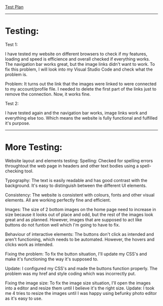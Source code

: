 

[Test Plan](https://sway.office.com/qyIggf20LPrHpfS9?ref=Link)

---
# **Testing:**

Test 1:

I have tested my website on different browsers to check if my features, loading and speed is efficience and overall checked if everything works. The navigation bar works great, but the image links didn't want to work. To fix this problem, I will look into my Visual Studio Code and check what the problem is.

Problem: It turns out the link that the images were linked to were connected to my account/profile file. I needed to delete the first part of the links just to remove the connection. Now, it works fine.

Test 2:

I have tested again and the navigation bar works, image links work and everything else too. Which means the website is fully functional and fulfilled it's purpose.

---
# More Testing:

Website layout and elements testing:
Spelling: Checked for spelling errors throughtout the web page in headers and other text bodies using a spell-checking tool.

Typography: The text is easily readable and has good contrast with the background. It's easy to distinguish between the different UI elements.

Consistency: The website is consistent with colours, fonts and other visual elements. All are working perfectly fine and efficient.

Images: The size of 2 bottom images on the home page need to increase in size because it looks out of place and odd, but the rest of the images look great and as planned. However, images that are supposed to act like buttons do not funtion well which I'm going to have to fix.

Behaviour of interactive elements: The buttons don't click as intended and aren't functioning, which needs to be automated. However, the hovers and clicks work as intended.

Fixing the problem: To fix the button situation, I'll update my CSS's and make it's functioning the way it's supposed to.

Update: I configured my CSS's and made the buttons function properly. The problem was my href and style coding which was incorrectly put.

Fixing the image size: To fix the image size situation, I'll open the images into a editor and resize them until I believe it's the right size.
Update: I took me 4 tries to resize the images until I was happy using befunky photo editor as it's easy to use.
